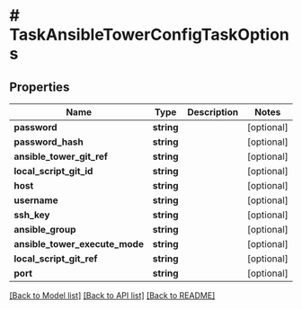 # # TaskAnsibleTowerConfigTaskOptions

## Properties

Name | Type | Description | Notes
------------ | ------------- | ------------- | -------------
**password** | **string** |  | [optional]
**password_hash** | **string** |  | [optional]
**ansible_tower_git_ref** | **string** |  | [optional]
**local_script_git_id** | **string** |  | [optional]
**host** | **string** |  | [optional]
**username** | **string** |  | [optional]
**ssh_key** | **string** |  | [optional]
**ansible_group** | **string** |  | [optional]
**ansible_tower_execute_mode** | **string** |  | [optional]
**local_script_git_ref** | **string** |  | [optional]
**port** | **string** |  | [optional]

[[Back to Model list]](../../README.md#models) [[Back to API list]](../../README.md#endpoints) [[Back to README]](../../README.md)
